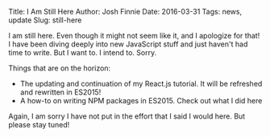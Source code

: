 Title: I Am Still Here
Author: Josh Finnie
Date: 2016-03-31
Tags: news, update
Slug: still-here

I am still here. Even though it might not seem like it, and I apologize for that! I have been diving deeply into new JavaScript stuff and just haven't had time to write. But I want to. I intend to. Sorry.

Things that are on the horizon:

* The updating and continuation of my React.js tutorial. It will be refreshed and rewritten in ES2015!
* A how-to on writing NPM packages in ES2015. Check out what I did here

Again, I am sorry I have not put in the effort that I said I would here. But please stay tuned!
